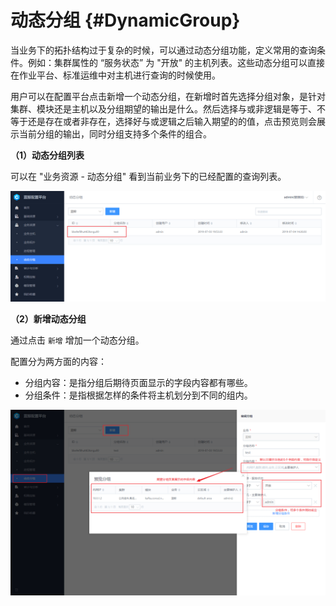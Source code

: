 
# 动态分组  {#DynamicGroup}

当业务下的拓扑结构过于复杂的时候，可以通过动态分组功能，定义常用的查询条件。例如：集群属性的 “服务状态” 为 "开放" 的主机列表。这些动态分组可以直接在作业平台、标准运维中对主机进行查询的时候使用。

用户可以在配置平台点击新增一个动态分组，在新增时首先选择分组对象，是针对集群、模块还是主机以及分组期望的输出是什么。然后选择与或非逻辑是等于、不等于还是存在或者非存在，选择好与或逻辑之后输入期望的的值，点击预览则会展示当前分组的输出，同时分组支持多个条件的组合。


**（1）动态分组列表**

可以在 "业务资源 - 动态分组" 看到当前业务下的已经配置的查询列表。

![image-20190223102726522](../assets/动态分组列表.png)

**（2）新增动态分组**

通过点击 `新增` 增加一个动态分组。

配置分为两方面的内容：

- 分组内容：是指分组后期待页面显示的字段内容都有哪些。
- 分组条件：是指根据怎样的条件将主机划分到不同的组内。

![image-20190223102352955](../assets/动态分组.png)
